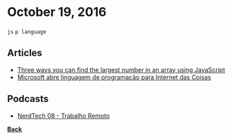 # October 19, 2016

`js` `p language`

## Articles

- [Three ways you can find the largest number in an array using JavaScript](https://medium.freecodecamp.com/three-ways-to-return-largest-numbers-in-arrays-in-javascript-5d977baa80a1#.lip565o8d)
- [Microsoft abre linguagem de programação para Internet das Coisas](http://idgnow.com.br/ti-corporativa/2016/10/16/microsoft-abre-linguagem-de-programacao-para-internet-das-coisas/)

## Podcasts

- [NerdTech 08 - Trabalho Remoto](https://jovemnerd.com.br/nerdcast/nerdtech/trabalho-remoto/)


[__Back__](../README.md#oct)
